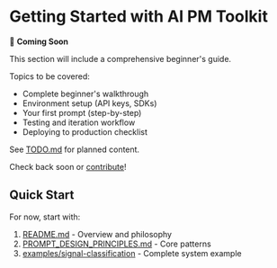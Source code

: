 # Getting Started with AI PM Toolkit

🚧 **Coming Soon**

This section will include a comprehensive beginner's guide.

Topics to be covered:
- Complete beginner's walkthrough
- Environment setup (API keys, SDKs)
- Your first prompt (step-by-step)
- Testing and iteration workflow
- Deploying to production checklist

See [TODO.md](../TODO.md) for planned content.

Check back soon or [contribute](../CONTRIBUTING.md)!

## Quick Start

For now, start with:
1. [README.md](../README.md) - Overview and philosophy
2. [PROMPT_DESIGN_PRINCIPLES.md](../PROMPT_DESIGN_PRINCIPLES.md) - Core patterns
3. [examples/signal-classification](../examples/signal-classification/) - Complete system example
